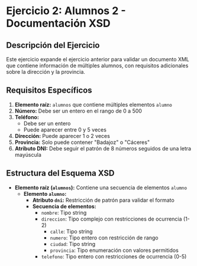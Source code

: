 # Ejercicio 2: Alumnos 2 - Documentación XSD

## Descripción del Ejercicio
Este ejercicio expande el ejercicio anterior para validar un documento XML que contiene información de múltiples alumnos, con requisitos adicionales sobre la dirección y la provincia.

## Requisitos Específicos
1. **Elemento raíz:** `alumnos` que contiene múltiples elementos `alumno`
2. **Número:** Debe ser un entero en el rango de 0 a 500
3. **Teléfono:** 
   - Debe ser un entero
   - Puede aparecer entre 0 y 5 veces
4. **Dirección:** Puede aparecer 1 o 2 veces
5. **Provincia:** Solo puede contener "Badajoz" o "Cáceres"
6. **Atributo DNI:** Debe seguir el patrón de 8 números seguidos de una letra mayúscula

## Estructura del Esquema XSD
- **Elemento raíz (`alumnos`):** Contiene una secuencia de elementos `alumno`
  - **Elemento `alumno`:** 
    - **Atributo `dni`:** Restricción de patrón para validar el formato
    - **Secuencia de elementos:**
      - `nombre`: Tipo string
      - `direccion`: Tipo complejo con restricciones de ocurrencia (1-2)
        - `calle`: Tipo string
        - `numero`: Tipo entero con restricción de rango
        - `ciudad`: Tipo string
        - `provincia`: Tipo enumeración con valores permitidos
      - `telefono`: Tipo entero con restricciones de ocurrencia (0-5)
